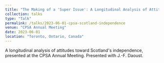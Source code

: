 ```yaml
---
title: "The Making of a 'Super Issue': A Longitudinal Analysis of Attitudes Toward Scotland's Independence"
collection: talks
type: "Talk"
permalink: /talks/2023-06-01-cpsa-scotland-independence
venue: "CPSA Annual Meeting"
date: 2023-06-01
location: "Toronto, Ontario, Canada"
---
```


A longitudinal analysis of attitudes toward Scotland's independence, presented at the CPSA Annual Meeting. Presented with J.-F. Daoust.
